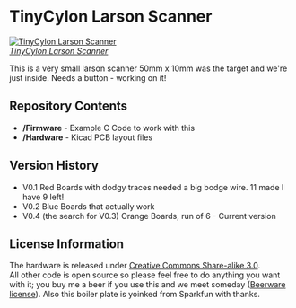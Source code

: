 TinyCylon Larson Scanner
===========================
[![TinyCylon Larson Scanner](https://github.com/phenoptix/TinyCylon/blob/master/Cylon%20Revisions.jpg?raw=true)  
*TinyCylon Larson Scanner*](https://www.sparkfun.com/products/11859)

This is a very small larson scanner 50mm x 10mm was the target and we're just inside. Needs a button - working on it! 

Repository Contents
-------------------
* **/Firmware** - Example C Code to work with this 
* **/Hardware** - Kicad PCB layout files

Version History
---------------
* V0.1 Red Boards with dodgy traces needed a big bodge wire. 11 made I have 9 left!
* V0.2 Blue Boards that actually work
* V0.4 (the search for V0.3) Orange Boards, run of 6 - Current version


License Information
-------------------
The hardware is released under [Creative Commons Share-alike 3.0](http://creativecommons.org/licenses/by-sa/3.0/).  
All other code is open source so please feel free to do anything you want with it; you buy me a beer if you use this and we meet someday ([Beerware license](http://en.wikipedia.org/wiki/Beerware)).
Also this boiler plate is yoinked from Sparkfun with thanks.
